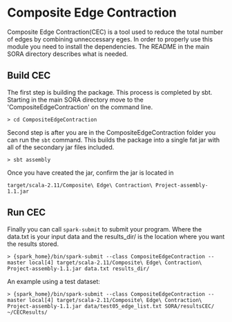 # Composite Edge Contraction

Composite Edge Contraction(CEC) is a tool used to reduce the total number of edges by combining unneccessary eges. In order to properly use this module you need to install the dependencies. The README in the main SORA directory describes what is needed.


## Build CEC
The first step is building the package. This process is completed by sbt. Starting in the main SORA directory move to the 'CompositeEdgeContraction' on the command line.
```
> cd CompositeEdgeContraction
```
Second step is after you are in the CompositeEdgeContraction folder you can run the ```sbt``` command. This builds the package into a single fat jar with all of the secondary jar files included. 
```
> sbt assembly
```
Once you have created the jar, confirm the jar is located in
```
target/scala-2.11/Composite\ Edge\ Contraction\ Project-assembly-1.1.jar
```
## Run CEC
Finally you can call ```spark-submit``` to submit your program. Where the data.txt is your input data and the results_dir/ is the location where you want the results stored.
```
> {spark_home}/bin/spark-submit --class CompositeEdgeContraction --master local[4] target/scala-2.11/Composite\ Edge\ Contraction\ Project-assembly-1.1.jar data.txt results_dir/
```

An example using a test dataset:
```
> {spark_home}/bin/spark-submit --class CompositeEdgeContraction --master local[4] target/scala-2.11/Composite\ Edge\ Contraction\ Project-assembly-1.1.jar data/test05_edge_list.txt SORA/resultsCEC/ ~/CECResults/
```

